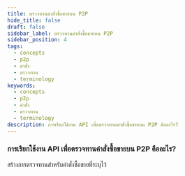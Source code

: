 ```yaml
---
title: ตรวจทานคำสั่งซื้อขายบน P2P
hide_title: false
draft: false
sidebar_label: ตรวจทานคำสั่งซื้อขายบน P2P
sidebar_position: 4
tags:
  - concepts
  - p2p
  - คำสั่ง
  - ตรวจทาน
  - terminology
keywords:
  - concepts
  - p2p
  - คำสั่ง
  - ตรวจทาน
  - terminology
description: การเรียกใช้งาน API เพื่อตรวจทานคำสั่งซื้อขายบน P2P คืออะไร?
---
```


### การเรียกใช้งาน API เพื่อตรวจทานคำสั่งซื้อขายบน P2P คืออะไร?

สร้างการตรวจทานสำหรับคำสั่งซื้อขายที่ระบุไว้
